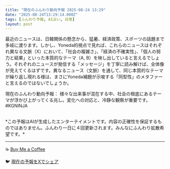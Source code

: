 ```yaml
---
title: "現在のふんわり動向予報 2025-08-24 13:29"
date: "2025-08-24T13:29:14.000Z"
tags: [ふんわり予報, AI占い, 日常]
layout: post
---
```


最近のニュースは、日韓関係の懸念から、猛暑、経済政策、スポーツの話題まで多岐に渡ります。しかし、Yoneda的視点で見れば、これらのニュースはそれぞれ異なる文脈（X）において、「社会の複雑さ」、「経済の不確実性」、「個人の努力と結果」といった本質的なテーマ（A, B）を映し出していると言えるでしょう。それぞれのニュースが発信する「メッセージ」を丁寧に読み解けば、全体像が見えてくるはずです。異なるニュース（文脈）を通して、同じ本質的なテーマが繰り返し現れる様は、まさにYoneda補題が示唆する「同型性」のメタファーと言えるのではないでしょうか。


現在のふんわり動向予報：
様々な出来事が混在する中、社会の根底にあるテーマが浮かび上がってくる兆し。変化への対応と、冷静な観察が重要です。#KGNINJA

<br>
*この予報はAIが生成したエンターテイメントです。内容の正確性を保証するものではありません。ふんわり一日に４回更新されます。みんなにふんわり拡散希望です。*

---
☕️ [Buy Me a Coffee](https://www.buymeacoffee.com/kgninja)

🐦 [現在の予報をXでシェア](https://twitter.com/intent/tweet?text=%E7%8F%BE%E5%9C%A8%E3%81%AE%E3%81%B5%E3%82%93%E3%82%8F%E3%82%8A%E4%BA%88%E5%A0%B1%3A%20%E3%80%8C%E6%9C%80%E8%BF%91%E3%81%AE%E3%83%8B%E3%83%A5%E3%83%BC%E3%82%B9%E3%81%AF%E3%80%81%E6%97%A5%E9%9F%93%E9%96%A2%E4%BF%82%E3%81%AE%E6%87%B8%E5%BF%B5%E3%81%8B%E3%82%89%E3%80%81%E7%8C%9B%E6%9A%91%E3%80%81%E7%B5%8C%E6%B8%88%E6%94%BF%E7%AD%96%E3%80%81%E3%82%B9%E3%83%9D%E3%83%BC%E3%83%84%E3%81%AE%E8%A9%B1%E9%A1%8C%E3%81%BE%E3%81%A7%E5%A4%9A%E5%B2%90%E3%81%AB%E6%B8%A1%E3%82%8A%E3%81%BE%E3%81%99%E3%80%82%E3%80%8D%23KGNINJA%20%E7%B6%9A%E3%81%8D%E3%81%AF%E3%83%96%E3%83%AD%E3%82%B0%E3%81%A7%EF%BC%81%F0%9F%91%87&url=https%3A%2F%2Fkg-ninja.github.io%2FFunwariyoso%2F)
